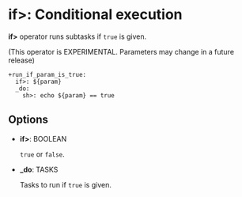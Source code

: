 # if>: Conditional execution

**if>** operator runs subtasks if `true` is given.

(This operator is EXPERIMENTAL. Parameters may change in a future release)

    +run_if_param_is_true:
      if>: ${param}
      _do:
        sh>: echo ${param} == true

## Options

* **if>**: BOOLEAN

  `true` or `false`.

* **\_do**: TASKS

  Tasks to run if `true` is given.


